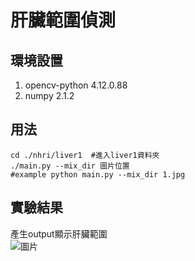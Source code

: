 # 肝臟範圍偵測
## 環境設置
1. opencv-python 4.12.0.88
1. numpy 2.1.2
## 用法
```
cd ./nhri/liver1  #進入liver1資料夾
./main.py --mix_dir 圖片位置
#example python main.py --mix_dir 1.jpg
```
## 實驗結果
產生output顯示肝臟範圍 <br>
![圖片](.output.jpg)


